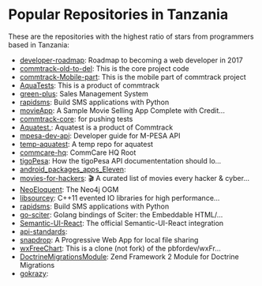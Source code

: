 # Popular Repositories in Tanzania

These are the repositories with the highest ratio of stars from programmers based in Tanzania:

- [developer-roadmap](https://github.com/kamranahmedse/developer-roadmap): Roadmap to becoming a web developer in 2017
- [commtrack-old-to-del](https://github.com/commtrack/commtrack-old-to-del): This is the core project code
- [commtrack-Mobile-part](https://github.com/commtrack/commtrack-Mobile-part): This is the mobile part of commtrack project
- [AquaTests](https://github.com/commtrack/AquaTests): This is a product of commtrack
- [green-plus](https://github.com/ASTAMBULI/green-plus): Sales Management System 
- [rapidsms](https://github.com/commtrack/rapidsms): Build SMS applications with Python
- [movieApp](https://github.com/zechtz/movieApp): A Sample Movie Selling App Complete with Credit...
- [commtrack-core](https://github.com/commtrack/commtrack-core): for pushing tests
- [Aquatest.](https://github.com/commtrack/Aquatest.): Aquatest is a product of Commtrack
- [mpesa-dev-api](https://github.com/gernest/mpesa-dev-api): Developer guide for M-PESA API
- [temp-aquatest](https://github.com/commtrack/temp-aquatest): A temp repo for aquatest
- [commcare-hq](https://github.com/commtrack/commcare-hq): CommCare HQ Root
- [tigoPesa](https://github.com/zechtz/tigoPesa): How the tigoPesa API documententation should lo...
- [android_packages_apps_Eleven](https://github.com/CyanogenMod/android_packages_apps_Eleven): 
- [movies-for-hackers](https://github.com/k4m4/movies-for-hackers): 🎬 A curated list of movies every hacker & cyber...
- [NeoEloquent](https://github.com/Vinelab/NeoEloquent): The Neo4j OGM
- [libsourcey](https://github.com/sourcey/libsourcey): C++11 evented IO libraries for high performance...
- [rapidsms](https://github.com/rapidsms/rapidsms): Build SMS applications with Python
- [go-sciter](https://github.com/sciter-sdk/go-sciter): Golang bindings of Sciter: the Embeddable HTML/...
- [Semantic-UI-React](https://github.com/Semantic-Org/Semantic-UI-React): The official Semantic-UI-React integration
- [api-standards](https://github.com/WhiteHouse/api-standards): 
- [snapdrop](https://github.com/RobinLinus/snapdrop): A Progressive Web App for local file sharing 
- [wxFreeChart](https://github.com/iwbnwif/wxFreeChart): This is a clone (not fork) of the pbfordev/wxFr...
- [DoctrineMigrationsModule](https://github.com/kenkataiwa/DoctrineMigrationsModule): Zend Framework 2 Module for Doctrine Migrations
- [gokrazy](https://github.com/gokrazy/gokrazy): 
